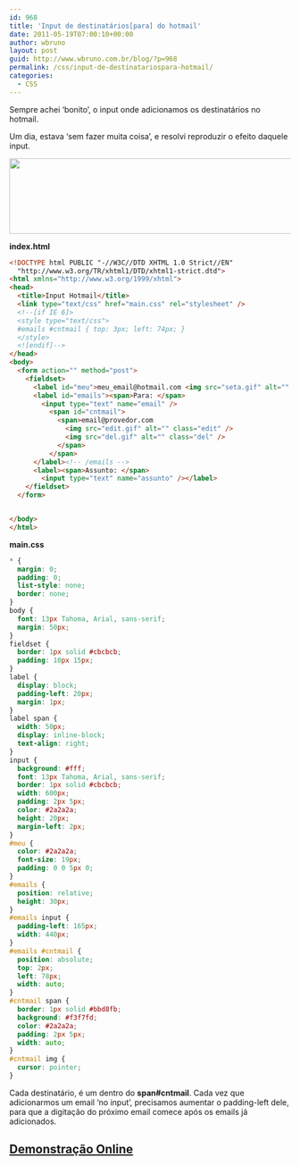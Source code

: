 ```yaml
---
id: 968
title: 'Input de destinatários[para] do hotmail'
date: 2011-05-19T07:00:10+00:00
author: wbruno
layout: post
guid: http://www.wbruno.com.br/blog/?p=968
permalink: /css/input-de-destinatariospara-hotmail/
categories:
  - CSS
---
```

Sempre achei &#8216;bonito&#8217;, o input onde adicionamos os destinatários no hotmail.

Um dia, estava &#8216;sem fazer muita coisa&#8217;, e resolvi reproduzir o efeito daquele input.

[<img src="/wp-content/uploads/2011/05/input.jpg" alt="" title="input" width="767" height="135" class="aligncenter size-full wp-image-969" srcset="/wp-content/uploads/2011/05/input.jpg 767w, /wp-content/uploads/2011/05/input-300x52.jpg 300w" sizes="(max-width: 767px) 100vw, 767px" />](/wp-content/uploads/2011/05/input.jpg)

<!--more-->

**index.html**

``` html
<!DOCTYPE html PUBLIC "-//W3C//DTD XHTML 1.0 Strict//EN"
  "http://www.w3.org/TR/xhtml1/DTD/xhtml1-strict.dtd">
<html xmlns="http://www.w3.org/1999/xhtml">
<head>
  <title>Input Hotmail</title>
  <link type="text/css" href="main.css" rel="stylesheet" />
  <!--[if IE 6]>
  <style type="text/css">
  #emails #cntmail { top: 3px; left: 74px; }
  </style>
  <![endif]-->
</head>
<body>
  <form action="" method="post">
    <fieldset>
      <label id="meu">meu_email@hotmail.com <img src="seta.gif" alt="" /></label>
      <label id="emails"><span>Para: </span>
        <input type="text" name="email" />
          <span id="cntmail">
            <span>email@provedor.com
              <img src="edit.gif" alt="" class="edit" />
              <img src="del.gif" alt="" class="del" />
            </span>
          </span>
      </label><!-- /emails -->
      <label><span>Assunto: </span>
        <input type="text" name="assunto" /></label>
    </fieldset>
  </form>


</body>
</html>
```

**main.css**

``` css
* {
  margin: 0;
  padding: 0;
  list-style: none;
  border: none;
}
body {
  font: 13px Tahoma, Arial, sans-serif;
  margin: 50px;
}
fieldset {
  border: 1px solid #cbcbcb;
  padding: 10px 15px;
}
label {
  display: block;
  padding-left: 20px;
  margin: 1px;
}
label span {
  width: 50px;
  display: inline-block;
  text-align: right;
}
input {
  background: #fff;
  font: 13px Tahoma, Arial, sans-serif;
  border: 1px solid #cbcbcb;
  width: 600px;
  padding: 2px 5px;
  color: #2a2a2a;
  height: 20px;
  margin-left: 2px;
}
#meu {
  color: #2a2a2a;
  font-size: 19px;
  padding: 0 0 5px 0;
}
#emails {
  position: relative;
  height: 30px;
}
#emails input {
  padding-left: 165px;
  width: 440px;
}
#emails #cntmail {
  position: absolute;
  top: 2px;
  left: 78px;
  width: auto;
}
#cntmail span {
  border: 1px solid #bbd8fb;
  background: #f3f7fd;
  color: #2a2a2a;
  padding: 2px 5px;
  width: auto;
}
#cntmail img {
  cursor: pointer;
}
```

Cada destinatário, é um <span> dentro do **span#cntmail**. Cada vez que adicionarmos um email &#8216;no input&#8217;, precisamos aumentar o padding-left dele, para que a digitação do próximo email comece após os emails já adicionados.

## <a href="http://www.wbruno.com.br/scripts/msn/" target="_blank">Demonstração Online</a>
